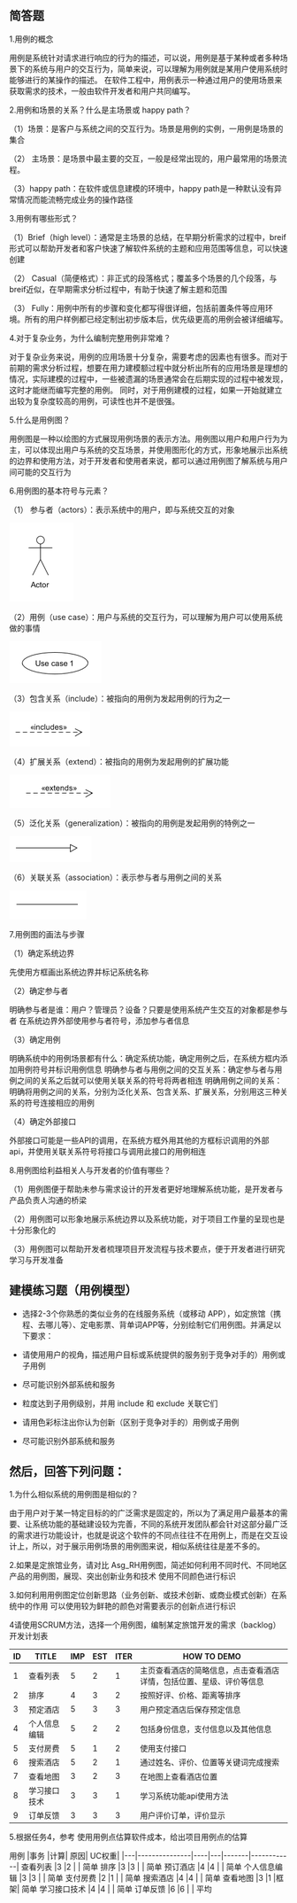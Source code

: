 
## 简答题
1.用例的概念

用例是系统针对请求进行响应的行为的描述，可以说，用例是基于某种或者多种场景下的系统与用户的交互行为，简单来说，可以理解为用例就是某用户使用系统时能够进行的某操作的描述。
在软件工程中，用例表示一种通过用户的使用场景来获取需求的技术，一般由软件开发者和用户共同编写。


2.用例和场景的关系？什么是主场景或 happy path？

（1）场景：是客户与系统之间的交互行为。场景是用例的实例，一用例是场景的集合

（2） 主场景：是场景中最主要的交互，一般是经常出现的，用户最常用的场景流程。

（3）happy path：在软件或信息建模的环境中，happy path是一种默认没有异常情况而能流畅完成业务的操作路径


3.用例有哪些形式？

（1）Brief（high level）：通常是主场景的总结，在早期分析需求的过程中，breif形式可以帮助开发者和客户快速了解软件系统的主题和应用范围等信息，可以快速创建

（2） Casual（简便格式）：非正式的段落格式；覆盖多个场景的几个段落，与breif近似，在早期需求分析过程中，有助于快速了解主题和范围

（3） Fully：用例中所有的步骤和变化都写得很详细，包括前置条件等应用环境。所有的用户样例都已经定制出初步版本后，优先级更高的用例会被详细编写。

4.对于复杂业务，为什么编制完整用例非常难？

对于复杂业务来说，用例的应用场景十分复杂，需要考虑的因素也有很多。而对于前期的需求分析过程，想要在用力建模额过程中就分析出所有的应用场景是理想的情况，实际建模的过程中，一些被遗漏的场景通常会在后期实现的过程中被发现，这时才能继而编写完整的用例。
同时，对于用例建模的过程，如果一开始就建立出较为复杂度较高的用例，可读性也并不是很强。


5.什么是用例图？

用例图是一种以绘图的方式展现用例场景的表示方法。用例图以用户和用户行为为主，可以体现出用户与系统的交互场景，并使用图形化的方式，形象地展示出系统的边界和使用方法，对于开发者和使用者来说，都可以通过用例图了解系统与用户间可能的交互行为


6.用例图的基本符号与元素？

（1） 参与者（actors）：表示系统中的用户，即与系统交互的对象

![actor](./pic/actor.png)

（2）用例（use case）：用户与系统的交互行为，可以理解为用户可以使用系统做的事情

![case](./pic/case.png)

（3）包含关系（include）：被指向的用例为发起用例的行为之一

![include](./pic/include.png)

（4）扩展关系（extend）：被指向的用例为发起用例的扩展功能

![extends](./pic/extends.png)

（5）泛化关系（generalization）：被指向的用例是发起用例的特例之一

![gener](./pic/gener.png)



（6）关联关系（association）：表示参与者与用例之间的关系

![asso](./pic/asso.png)

7.用例图的画法与步骤

（1）确定系统边界

先使用方框画出系统边界并标记系统名称

（2）确定参与者

明确参与者是谁：用户？管理员？设备？只要是使用系统产生交互的对象都是参与者
在系统边界外部使用参与者符号，添加参与者信息

（3）确定用例

明确系统中的用例场景都有什么：确定系统功能，确定用例之后，在系统方框内添加用例符号并标识用例信息
明确参与者与用例之间的交互关系：确定参与者与用例之间的关系之后就可以使用关联关系的符号将两者相连
明确用例之间的关系：明确将用例之间的关系，分别为泛化关系、包含关系、扩展关系，分别用这三种关系的符号连接相应的用例

（4）确定外部接口

外部接口可能是一些API的调用，在系统方框外用其他的方框标识调用的外部api，并使用关联关系符号将接口与调用此接口的用例相连


8.用例图给利益相关人与开发者的价值有哪些？

（1）用例图便于帮助未参与需求设计的开发者更好地理解系统功能，是开发者与产品负责人沟通的桥梁

（2）用例图可以形象地展示系统边界以及系统功能，对于项目工作量的呈现也是十分形象化的

（3）用例图可以帮助开发者梳理项目开发流程与技术要点，便于开发者进行研究学习与开发准备

## 建模练习题（用例模型）

- 选择2-3个你熟悉的类似业务的在线服务系统（或移动 APP），如定旅馆（携程、去哪儿等）、定电影票、背单词APP等，分别绘制它们用例图。并满足以下要求：
- 请使用用户的视角，描述用户目标或系统提供的服务别于竞争对手的）用例或子用例
- 尽可能识别外部系统和服务

- 粒度达到子用例级别，并用 include 和 exclude 关联它们
- 请用色彩标注出你认为创新（区别于竞争对手的）用例或子用例
- 尽可能识别外部系统和服务
## 然后，回答下列问题：

1.为什么相似系统的用例图是相似的？

由于用户对于某一特定目标的的广泛需求是固定的，所以为了满足用户最基本的需要、让系统功能的基础建设较为完善，不同的系统开发团队都会针对这部分最广泛的需求进行功能设计，也就是说这个软件的不同点往往不在用例上，而是在交互设计上，所以，对于展示用例场景的用例图来说，相似系统往往是差不多的。

2.如果是定旅馆业务，请对比 Asg_RH用例图，简述如何利用不同时代、不同地区产品的用例图，展现、突出创新业务和技术
使用不同颜色进行标识

3.如何利用用例图定位创新思路（业务创新、或技术创新、或商业模式创新）在系统中的作用
可以使用较为鲜艳的颜色对需要表示的创新点进行标识

4请使用SCRUM方法，选择一个用例图，编制某定旅馆开发的需求（backlog）开发计划表

|ID	|	TITLE	|IMP|EST|ITER	|HOW TO DEMO
|---|-----------|---|---|-------|------------|
|1	|查看列表		|5	|2	|1		|主页查看酒店的简略信息，点击查看酒店详情，包括位置、星级、评价等信息
|2	|排序		|4	|3	|2		|按照好评、价格、距离等排序
|3	|预定酒店		|5	|3	|3		|用户预定酒店后保存预定信息
|4	|个人信息编辑	|5	|2	|2		|包括身份信息，支付信息以及其他信息
|5	|支付房费		|5	|1	|2		|使用支付接口
|6	|搜索酒店		|5	|2	|1		|通过姓名、评价、位置等关键词完成搜索
|7	|查看地图		|3	|2	|3		|在地图上查看酒店位置
|8	|学习接口技术	|3	|3	|1		|学习系统功能api使用方法
|9	|订单反馈		|3	|3	|3		|用户评价订单，评价显示

5.根据任务4，参考 使用用例点估算软件成本，给出项目用例点的估算


用例 		|事务	|计算|	原因|	UC权重|
|---|---------------|----|---|-------|------------|
查看列表		|3		|2	|	|	简单
排序			|3		|3	|	|	简单
预订酒店		|4		|4	|	|	简单
个人信息编辑	|3		|3	|	|	简单
支付房费		|2		|1	|	|	简单
搜索酒店		|4		|4	|	|	简单
查看地图		|3		|1	|框架|	简单
学习接口技术	|4		|4	|	|	简单
订单反馈		|6		|6	|	|	平均